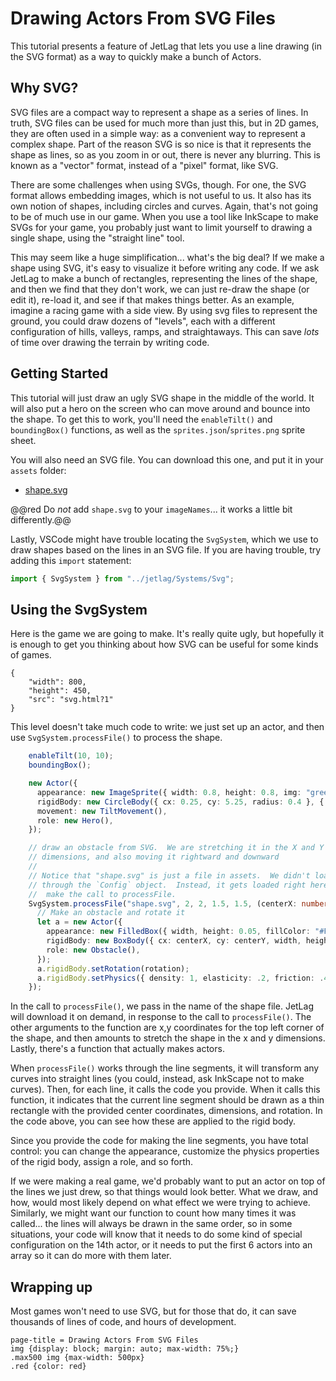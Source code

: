 # Drawing Actors From SVG Files

This tutorial presents a feature of JetLag that lets you use a line
drawing (in the SVG format) as a way to quickly make a bunch of Actors.

## Why SVG?

SVG files are a compact way to represent a shape as a series of lines.  In
truth, SVG files can be used for much more than just this, but in 2D games, they
are often used in a simple way: as a convenient way to represent a complex
shape.  Part of the reason SVG is so nice is that it represents the shape as
lines, so as you zoom in or out, there is never any blurring.  This is known as
a "vector" format, instead of a "pixel" format, like SVG.

There are some challenges when using SVGs, though.  For one, the SVG format
allows embedding images, which is not useful to us.  It also has its own notion
of shapes, including circles and curves.  Again, that's not going to be of much
use in our game.  When you use a tool like InkScape to make SVGs for your game,
you probably just want to limit yourself to drawing a single shape, using the
"straight line" tool.

This may seem like a huge simplification... what's the big deal?  If we make a
shape using SVG, it's easy to visualize it before writing any code.  If we ask
JetLag to make a bunch of rectangles, representing the lines of the shape, and
then we find that they don't work, we can just re-draw the shape (or edit it),
re-load it, and see if that makes things better.  As an example, imagine a
racing game with a side view.  By using svg files to represent the ground, you
could draw dozens of "levels", each with a different configuration of hills,
valleys, ramps, and straightaways.  This can save *lots* of time over drawing
the terrain by writing code.

## Getting Started

This tutorial will just draw an ugly SVG shape in the middle of the world.  It
will also put a hero on the screen who can move around and bounce into the
shape.  To get this to work, you'll need the `enableTilt()` and `boundingBox()`
functions, as well as the `sprites.json`/`sprites.png` sprite sheet.

You will also need an SVG file.  You can download this one, and put it in your
`assets` folder:

- [shape.svg](svg/shape.svg)

@@red Do *not* add `shape.svg` to your `imageNames`... it works a little bit
differently.@@

Lastly, VSCode might have trouble locating the `SvgSystem`, which we use to draw
shapes based on the lines in an SVG file.  If you are having trouble, try adding
this `import` statement:

```typescript
import { SvgSystem } from "../jetlag/Systems/Svg";
```

## Using the SvgSystem

Here is the game we are going to make.  It's really quite ugly, but hopefully it
is enough to get you thinking about how SVG can be useful for some kinds of
games.

```iframe
{
    "width": 800,
    "height": 450,
    "src": "svg.html?1"
}
```

This level doesn't take much code to write: we just set up an actor, and then
use `SvgSystem.processFile()` to process the shape.

```typescript
    enableTilt(10, 10);
    boundingBox();

    new Actor({
      appearance: new ImageSprite({ width: 0.8, height: 0.8, img: "green_ball.png" }),
      rigidBody: new CircleBody({ cx: 0.25, cy: 5.25, radius: 0.4 }, { density: 5, friction: 0.6 }),
      movement: new TiltMovement(),
      role: new Hero(),
    });

    // draw an obstacle from SVG.  We are stretching it in the X and Y
    // dimensions, and also moving it rightward and downward
    //
    // Notice that "shape.svg" is just a file in assets.  We didn't load it 
    // through the `Config` object.  Instead, it gets loaded right here, when we
    //  make the call to processFile.
    SvgSystem.processFile("shape.svg", 2, 2, 1.5, 1.5, (centerX: number, centerY: number, width: number, rotation: number) => {
      // Make an obstacle and rotate it
      let a = new Actor({
        appearance: new FilledBox({ width, height: 0.05, fillColor: "#FF0000" }),
        rigidBody: new BoxBody({ cx: centerX, cy: centerY, width, height: 0.05 }),
        role: new Obstacle(),
      });
      a.rigidBody.setRotation(rotation);
      a.rigidBody.setPhysics({ density: 1, elasticity: .2, friction: .4 });
    });
```

In the call to `processFile()`, we pass in  the name of the shape file.  JetLag
will download it on demand, in response to the call to `processFile()`.  The
other arguments to the function are x,y coordinates for the top left corner of
the shape, and then amounts to stretch the shape in the x and y dimensions.
Lastly, there's a function that actually makes actors.

When `processFile()` works through the line segments, it will transform any
curves into straight lines (you could, instead, ask InkScape not to make
curves).  Then, for each line, it calls the code you provide.  When it calls
this function, it indicates that the current line segment should be drawn as a
thin rectangle with the provided center coordinates, dimensions, and rotation.
In the code above, you can see how these are applied to the rigid body.

Since you provide the code for making the line segments, you have total control:
you can change the appearance, customize the physics properties of the rigid
body, assign a role, and so forth.

If we were making a real game, we'd probably want to put an actor on top of the
lines we just drew, so that things would look better.  What we draw, and how,
would most likely depend on what effect we were trying to achieve.  Similarly,
we might want our function to count how many times it was called... the lines
will always be drawn in the same order, so in some situations, your code will
know that it needs to do some kind of special configuration on the 14th actor,
or it needs to put the first 6 actors into an array so it can do more with them
later.

## Wrapping up

Most games won't need to use SVG, but for those that do, it can save thousands
of lines of code, and hours of development.  

```md-config
page-title = Drawing Actors From SVG Files
img {display: block; margin: auto; max-width: 75%;}
.max500 img {max-width: 500px}
.red {color: red}
```

